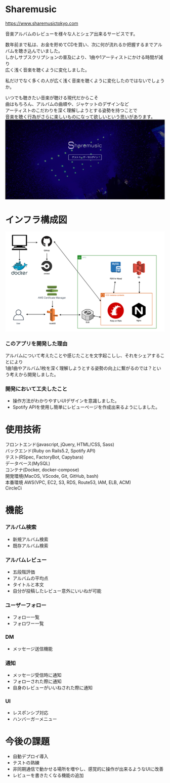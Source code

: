 # Sharemusic
https://www.sharemusictokyo.com

音楽アルバムのレビューを様々な人とシェア出来るサービスです。

数年前まで私は、お金を貯めてCDを買い、次に何が流れるか把握するまでアルバムを聴き込んでいました。<br>
しかしサブスクリプションの普及により、1曲や1アーティストにかける時間が減り<br>
広く浅く音楽を聴くように変化しました。

私だけでなく多くの人が広く浅く音楽を聴くように変化したのではないでしょうか。

いつでも聴きたい音楽が聴ける現代だからこそ<br>
曲はもちろん、アルバムの曲順や、ジャケットのデザインなど<br>
アーティストのこだわりを深く理解しようとする姿勢を持つことで<br>
音楽を聴く行為がさらに楽しいものになって欲しいという思いがあります。
![](public/images/readme.png)

# インフラ構成図
![](public/images/infrastructure.png)

### このアプリを開発した理由
アルバムについて考えたことや感じたことを文字起こしし、それをシェアすることにより<br>
1曲1曲やアルバム1枚を深く理解しようとする姿勢の向上に繋がるのでは？という考えから開発しました。

### 開発において工夫したこと
* 操作方法がわかりやすいUIデザインを意識しました。
* Spotify APIを使用し簡単にレビューページを作成出来るようにしました。

# 使用技術
フロントエンド(javascript, jQuery, HTML/CSS, Sass)<br>
バックエンド(Ruby on Rails5.2, Spotify API)<br>
テスト(RSpec, FactoryBot, Capybara)<br>
データベース(MySQL)<br>
コンテナ(Docker, docker-compose)<br>
開発環境(MacOS, VScode, Git, GitHub, bash)<br>
本番環境 AWS(VPC, EC2, S3, RDS, Route53, IAM, ELB, ACM)<br>
CircleCi

# 機能
### アルバム検索
* 新規アルバム検索<br>
* 既存アルバム検索

### アルバムレビュー
* 五段階評価
* アルバムの平均点<br>
* タイトルと本文<br>
* 自分が投稿したレビュー意外にいいねが可能

### ユーザーフォロー
* フォロー一覧<br>
* フォロワー一覧

### DM
* メッセージ送信機能

### 通知
* メッセージ受信時に通知<br>
* フォローされた際に通知<br>
* 自身のレビューがいいねされた際に通知

### UI
* レスポンシブ対応<br>
* ハンバーガーメニュー

# 今後の課題
* 自動デプロイ導入<br>
* テストの熟練<br>
* 非同期通信で動かせる場所を増やし、感覚的に操作が出来るようなUIに改善<br>
* レビューを書きたくなる機能の追加

